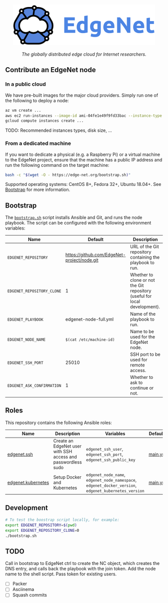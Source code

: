 <p align="center">
  <img src="/assets/edgenet_logo_2020_05_03_w_text_075dpi.png" height="130"><br/><br/>
  <i>The globally distributed edge cloud for Internet researchers.</i>
</p>

## Contribute an EdgeNet node

### In a public cloud

We have pre-built images for the major cloud providers.
Simply run one of the following to deploy a node:
```bash
az vm create ...
aws ec2 run-instances --image-id ami-04fe1e49f9fd33bac --instance-type t3.small
gcloud compute instances create ...
```

TODO: Recommended instances types, disk size, ...

### From a dedicated machine

If you want to dedicate a physical (e.g. a Raspberry Pi) or a virtual machine to the EdgeNet project,
ensure that the machine has a public IP address and run the following command on the target machine:
```bash
bash -c "$(wget -O - https://edge-net.org/bootstrap.sh)"
```

Supported operating systems: CentOS 8+, Fedora 32+, Ubuntu 18.04+.
See [Bootstrap](#Bootstrap) for more information.

## Bootstrap

The [`bootstrap.sh`](/bootstrap.sh) script installs Ansible and Git, and runs the node playbook.
The script can be configured with the following environment variables:

Name | Default | Description
-----|---------|------------
`EDGENET_REPOSITORY` |  https://github.com/EdgeNet-project/node.git | URL of the Git repository containing the playbook to run.
`EDGENET_REPOSITORY_CLONE` | 1 | Whether to clone or not the Git repository (useful for local development).
`EDGENET_PLAYBOOK` | edgenet-node-full.yml | Name of the playbook to run.
`EDGENET_NODE_NAME` | `$(cat /etc/machine-id)` | Name to be used for the EdgeNet node.
`EDGENET_SSH_PORT` | 25010 | SSH port to be used for remote access.
`EDGENET_ASK_CONFIRMATION` | 1 | Whether to ask to continue or not.

## Roles

This repository contains the following Ansible roles:

Name | Description | Variables | Defaults
-----|-------------|-----------|---------
[edgenet.ssh](/roles/edgenet.ssh) | Create an EdgeNet user with SSH access and passwordless sudo | `edgenet_ssh_user`, `edgenet_ssh_port`, `edgenet_ssh_public_key` | [main.yml](/roles/edgenet.ssh/defaults/main.yml)
[edgenet.kubernetes](/roles/edgenet.kubernetes) | Setup Docker and Kubernetes | `edgenet_node_name`, `edgenet_node_namespace`, `edgenet_docker_version`, `edgenet_kubernetes_version` | [main.yml](/roles/edgenet.kubernetes/defaults/main.yml)

## Development

```bash
# To test the boostrap script locally, for example:
export EDGENET_REPOSITORY=$(pwd)
export EDGENET_REPOSITORY_CLONE=0
./bootstrap.sh
```

## TODO

Call in bootstrap to EdgeNet ctrl to create the NC object, which creates the DNS entry, and calls back the playbook with the join token.
Add the node name to the shell script.
Pass token for existing users.

- [ ] Packer
- [ ] Asciinema
- [ ] Squash commits
